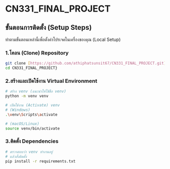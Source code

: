 # CN331_FINAL_PROJECT

## ขั้นตอนการติดตั้ง (Setup Steps)

ทำตามขั้นตอนเหล่านี้เพื่อตั้งค่าโปรเจคในเครื่องของคุณ (Local Setup)

### 1.โคลน (Clone) Repository

```bash
git clone [https://github.com/athiphatsunsit67/CN331_FINAL_PROJECT.git](https://github.com/athiphatsunsit67/CN331_FINAL_PROJECT.git)
cd CN331_FINAL_PROJECT}
```

### 2.สร้างและเปิดใช้งาน Virtual Environment

```bash
# สร้าง venv (แนะนำให้ใช้ชื่อ venv)
python -m venv venv

# เปิดใช้งาน (Activate) venv
# (Windows)
.\venv\Scripts\activate

# (macOS/Linux)
source venv/bin/activate
```

### 3.ติดตั้ง Dependencies
```bash
# ตรวจสอบว่า venv ทำงานอยู่
# แล้วสั่งติดตั้ง
pip install -r requirements.txt
```
